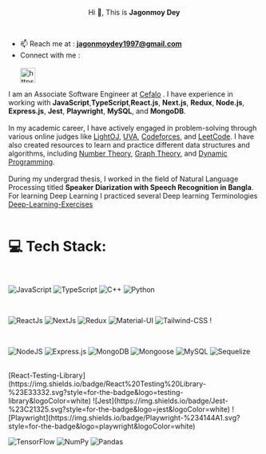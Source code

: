 

<p align="center">Hi 👋, This is <strong>Jagonmoy Dey</strong></p>

<br>

- 📫 Reach me at : **jagonmoydey1997@gmail.com** <br>
- Connect with me : <br> <br>
<a href="https://www.linkedin.com/in/jagonmoy/" target="blank"><img align="center" src="https://cdn.jsdelivr.net/npm/simple-icons@3.0.1/icons/linkedin.svg" alt="https://www.linkedin.com/in/jagonmoy/" height="30" width="30" /></a>

I am an Associate Software Engineer at [Cefalo](https://www.cefalo.com/en/) . I have experience in working with **JavaScript**,**TypeScript**,**React.js**, **Next.js**, **Redux**, **Node.js**, **Express.js**, **Jest**, **Playwright**, **MySQL**, and **MongoDB**.
<br><br> 
In my academic career, I have actively engaged in problem-solving through various online judges like [LightOJ](https://lightoj.com/user/jagonmoy), [UVA](https://uhunt.onlinejudge.org/id/954978), [Codeforces](https://codeforces.com/profile/Jagonmoy), and [LeetCode](https://leetcode.com/Jagonmoy/). I have also created resources to learn and practice different data structures and algorithms, including [Number Theory](https://github.com/jagonmoy/Number-Theory), [Graph Theory](https://github.com/jagonmoy/Graph-Theory), and [Dynamic Programming](https://github.com/jagonmoy/Dynamic-Programming).
<br><br>
During my undergrad thesis, I worked in the field of Natural Language Processing titled **Speaker Diarization with Speech Recognition in Bangla**. For learning Deep Learning I practiced several Deep learning Terminologies [Deep-Learning-Exercises](https://github.com/jagonmoy/Deep-Learning-Exercises)
<br><br>

# 💻 Tech Stack:

<br>

![JavaScript](https://img.shields.io/badge/javascript-%23323330.svg?style=for-the-badge&logo=javascript&logoColor=%23F7DF1E) ![TypeScript](https://img.shields.io/badge/TypeScript-%23007ACC.svg?style=for-the-badge&logo=typescript&logoColor=white) ![C++](https://img.shields.io/badge/c++-%2300599C.svg?style=for-the-badge&logo=c%2B%2B&logoColor=white) ![Python](https://img.shields.io/badge/python-%2314354C.svg?style=for-the-badge&logo=python&logoColor=white)


<br>

![ReactJs](https://img.shields.io/badge/React-%2320232a.svg?style=for-the-badge&logo=react&logoColor=%2361DAFB) ![NextJs](https://img.shields.io/badge/Next.js-%23000000.svg?style=for-the-badge&logo=next.js&logoColor=white) ![Redux](https://img.shields.io/badge/Redux-%23764ABC.svg?style=for-the-badge&logo=redux&logoColor=white) ![Material-UI](https://img.shields.io/badge/Material--UI-%230081CB.svg?style=for-the-badge&logo=material-ui&logoColor=white)
![Tailwind-CSS](https://img.shields.io/badge/Tailwind%20CSS-%2338B2AC.svg?style=for-the-badge&logo=tailwind-css&logoColor=white) !

<br>

![NodeJS](https://img.shields.io/badge/node.js-6DA55F?style=for-the-badge&logo=node.js&logoColor=white) ![Express.js](https://img.shields.io/badge/express.js-%23404d59.svg?style=for-the-badge&logo=express&logoColor=%2361DAFB) ![MongoDB](https://img.shields.io/badge/MongoDB-%2347A248.svg?style=for-the-badge&logo=mongodb&logoColor=white)
![Mongoose](https://img.shields.io/badge/Mongoose-%23880000.svg?style=for-the-badge&logo=mongoose&logoColor=white) ![MySQL](https://img.shields.io/badge/mysql-%2300f.svg?style=for-the-badge&logo=mysql&logoColor=white) ![Sequelize](https://img.shields.io/badge/Sequelize-%23161F26.svg?style=for-the-badge&logo=sequelize&logoColor=white) 

<br>
[React-Testing-Library](https://img.shields.io/badge/React%20Testing%20Library-%23E33332.svg?style=for-the-badge&logo=testing-library&logoColor=white) ![Jest](https://img.shields.io/badge/Jest-%23C21325.svg?style=for-the-badge&logo=jest&logoColor=white)
![Playwright](https://img.shields.io/badge/Playwright-%234144A1.svg?style=for-the-badge&logo=playwright&logoColor=white)

<br> 

![TensorFlow](https://img.shields.io/badge/TensorFlow-%23FF6F00.svg?style=for-the-badge&logo=tensorflow&logoColor=white) ![NumPy](https://img.shields.io/badge/NumPy-%23013243.svg?style=for-the-badge&logo=numpy&logoColor=white) ![Pandas](https://img.shields.io/badge/Pandas-%23150458.svg?style=for-the-badge&logo=pandas&logoColor=white)

